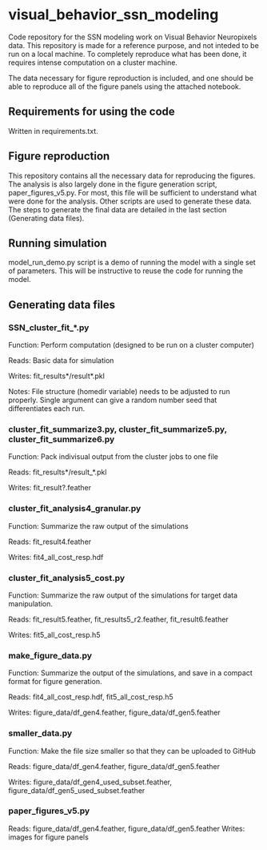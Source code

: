 # visual_behavior_ssn_modeling

Code repository for the SSN modeling work on Visual Behavior Neuropixels data. This
repository is made for a reference purpose, and not inteded to be run on a local machine.
To completely reproduce what has been done, it requires intense computation on a cluster
machine.

The data necessary for figure reproduction is included, and one should be able to reproduce all of the figure panels using the attached notebook.

## Requirements for using the code

Written in requirements.txt.

## Figure reproduction

This repository contains all the necessary data for reproducing the figures. The analysis is also largely done in the figure generation script, paper_figures_v5.py. For most, this file will be sufficient to understand what were done for the analysis. Other scripts are used to generate these data. The steps to generate the final data are detailed in the last section (Generating data files).

## Running simulation

model_run_demo.py script is a demo of running the model with a single set of parameters. This will be instructive to reuse the code for running the model.

## Generating data files

### SSN_cluster_fit_*.py

Function: Perform computation (designed to be run on a cluster computer)

Reads: Basic data for simulation

Writes: fit_results\*/result\*.pkl

Notes: File structure (homedir variable) needs to be adjusted to run properly. Single
argument can give a random number seed that differentiates each run.

### cluster_fit_summarize3.py, cluster_fit_summarize5.py, cluster_fit_summarize6.py

Function: Pack indivisual output from the cluster jobs to one file

Reads: fit_results\*/result\_\*.pkl

Writes: fit_result?.feather

### cluster_fit_analysis4_granular.py

Function: Summarize the raw output of the simulations

Reads: fit_result4.feather

Writes: fit4_all_cost_resp.hdf

### cluster_fit_analysis5_cost.py

Function: Summarize the raw output of the simulations for target data manipulation.

Reads: fit_result5.feather, fit_results5_r2.feather, fit_result6.feather

Writes: fit5_all_cost_resp.h5

### make_figure_data.py

Function: Summarize the output of the simulations, and save in a compact format for
figure generation.

Reads: fit4_all_cost_resp.hdf, fit5_all_cost_resp.h5

Writes: figure_data/df_gen4.feather, figure_data/df_gen5.feather

### smaller_data.py

Function: Make the file size smaller so that they can be uploaded to GitHub

Reads: figure_data/df_gen4.feather, figure_data/df_gen5.feather

Writes: figure_data/df_gen4_used_subset.feather, figure_data/df_gen5_used_subset.feather

### paper_figures_v5.py

Reads: figure_data/df_gen4.feather, figure_data/df_gen5.feather
Writes: images for figure panels
